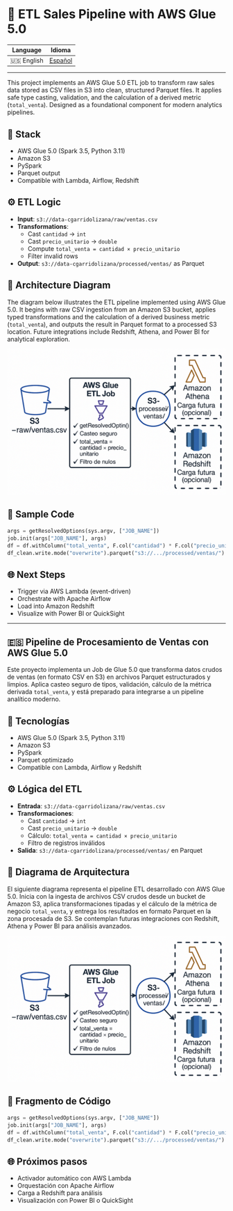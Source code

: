 # 🚀 ETL Sales Pipeline with AWS Glue 5.0

| Language | Idioma |
|----------|--------|
| 🇺🇸 English | [Español](#-pipeline-de-procesamiento-de-ventas-con-aws-glue-50) |

---

This project implements an AWS Glue 5.0 ETL job to transform raw sales data stored as CSV files in S3 into clean, structured Parquet files. It applies safe type casting, validation, and the calculation of a derived metric (`total_venta`). Designed as a foundational component for modern analytics pipelines.

## 🧱 Stack

- AWS Glue 5.0 (Spark 3.5, Python 3.11)
- Amazon S3
- PySpark
- Parquet output
- Compatible with Lambda, Airflow, Redshift

## ⚙️ ETL Logic

- **Input**: `s3://data-cgarridolizana/raw/ventas.csv`
- **Transformations**:
  - Cast `cantidad` → `int`
  - Cast `precio_unitario` → `double`
  - Compute `total_venta = cantidad × precio_unitario`
  - Filter invalid rows
- **Output**: `s3://data-cgarridolizana/processed/ventas/` as Parquet

## 🧭 Architecture Diagram

The diagram below illustrates the ETL pipeline implemented using AWS Glue 5.0. It begins with raw CSV ingestion from an Amazon S3 bucket, applies typed transformations and the calculation of a derived business metric (`total_venta`), and outputs the result in Parquet format to a processed S3 location. Future integrations include Redshift, Athena, and Power BI for analytical exploration.

![ETL Architecture](docs/etl_ventas_architecture.png)

## 📌 Sample Code

```python
args = getResolvedOptions(sys.argv, ["JOB_NAME"])
job.init(args["JOB_NAME"], args)
df = df.withColumn("total_venta", F.col("cantidad") * F.col("precio_unitario"))
df_clean.write.mode("overwrite").parquet("s3://.../processed/ventas/")
```

## 🌐 Next Steps

- Trigger via AWS Lambda (event-driven)
- Orchestrate with Apache Airflow
- Load into Amazon Redshift
- Visualize with Power BI or QuickSight

---

## 🇪🇸 Pipeline de Procesamiento de Ventas con AWS Glue 5.0

Este proyecto implementa un Job de Glue 5.0 que transforma datos crudos de ventas (en formato CSV en S3) en archivos Parquet estructurados y limpios. Aplica casteo seguro de tipos, validación, cálculo de la métrica derivada `total_venta`, y está preparado para integrarse a un pipeline analítico moderno.

## 🧱 Tecnologías

- AWS Glue 5.0 (Spark 3.5, Python 3.11)
- Amazon S3
- PySpark
- Parquet optimizado
- Compatible con Lambda, Airflow y Redshift

## ⚙️ Lógica del ETL

- **Entrada**: `s3://data-cgarridolizana/raw/ventas.csv`
- **Transformaciones**:
  - Cast `cantidad` → `int`
  - Cast `precio_unitario` → `double`
  - Cálculo: `total_venta = cantidad × precio_unitario`
  - Filtro de registros inválidos
- **Salida**: `s3://data-cgarridolizana/processed/ventas/` en Parquet

## 🧭 Diagrama de Arquitectura

El siguiente diagrama representa el pipeline ETL desarrollado con AWS Glue 5.0. Inicia con la ingesta de archivos CSV crudos desde un bucket de Amazon S3, aplica transformaciones tipadas y el cálculo de la métrica de negocio `total_venta`, y entrega los resultados en formato Parquet en la zona procesada de S3. Se contemplan futuras integraciones con Redshift, Athena y Power BI para análisis avanzados.

![Diagrama ETL Glue](docs/etl_ventas_architecture.png)

## 📌 Fragmento de Código

```python
args = getResolvedOptions(sys.argv, ["JOB_NAME"])
job.init(args["JOB_NAME"], args)
df = df.withColumn("total_venta", F.col("cantidad") * F.col("precio_unitario"))
df_clean.write.mode("overwrite").parquet("s3://.../processed/ventas/")
```

## 🌐 Próximos pasos

- Activador automático con AWS Lambda  
- Orquestación con Apache Airflow  
- Carga a Redshift para análisis  
- Visualización con Power BI o QuickSight

